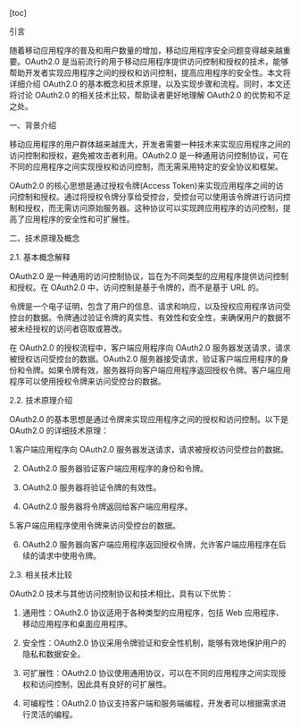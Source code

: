 
[toc]                    
                
                
引言

随着移动应用程序的普及和用户数量的增加，移动应用程序安全问题变得越来越重要。OAuth2.0 是当前流行的用于移动应用程序提供访问控制和授权的技术，能够帮助开发者实现应用程序之间的授权和访问控制，提高应用程序的安全性。本文将详细介绍 OAuth2.0 的基本概念和技术原理，以及实现步骤和流程。同时，本文还将讨论 OAuth2.0 的相关技术比较，帮助读者更好地理解 OAuth2.0 的优势和不足之处。

一、背景介绍

移动应用程序的用户群体越来越庞大，开发者需要一种技术来实现应用程序之间的访问控制和授权，避免被攻击者利用。OAuth2.0 是一种通用访问控制协议，可在不同的应用程序之间实现授权和访问控制，而无需采用特定的安全协议和框架。

OAuth2.0 的核心思想是通过授权令牌(Access Token)来实现应用程序之间的访问控制和授权。通过将授权令牌分享给受控台，受控台可以使用该令牌进行访问控制和授权，而无需访问原始服务器。这种协议可以实现跨应用程序的访问控制，提高了应用程序的安全性和可扩展性。

二、技术原理及概念

2.1. 基本概念解释

OAuth2.0 是一种通用的访问控制协议，旨在为不同类型的应用程序提供访问控制和授权。在 OAuth2.0 中，访问控制是基于令牌的，而不是基于 URL 的。

令牌是一个电子证明，包含了用户的信息、请求和响应，以及授权应用程序访问受控台的数据。令牌通过验证令牌的真实性、有效性和安全性，来确保用户的数据不被未经授权的访问者窃取或篡改。

在 OAuth2.0 的授权流程中，客户端应用程序向 OAuth2.0 服务器发送请求，请求被授权访问受控台的数据。OAuth2.0 服务器接受请求，验证客户端应用程序的身份和令牌。如果令牌有效，服务器将向客户端应用程序返回授权令牌。客户端应用程序可以使用授权令牌来访问受控台的数据。

2.2. 技术原理介绍

OAuth2.0 的基本思想是通过令牌来实现应用程序之间的授权和访问控制。以下是 OAuth2.0 的详细技术原理：

1.客户端应用程序向 OAuth2.0 服务器发送请求，请求被授权访问受控台的数据。

2. OAuth2.0 服务器验证客户端应用程序的身份和令牌。

3. OAuth2.0 服务器将验证令牌的有效性。

4. OAuth2.0 服务器将令牌返回给客户端应用程序。

5.客户端应用程序使用令牌来访问受控台的数据。

6. OAuth2.0 服务器向客户端应用程序返回授权令牌，允许客户端应用程序在后续的请求中使用令牌。

2.3. 相关技术比较

OAuth2.0 技术与其他访问控制协议和技术相比，具有以下优势：

1. 通用性：OAuth2.0 协议适用于各种类型的应用程序，包括 Web 应用程序、移动应用程序和桌面应用程序。

2. 安全性：OAuth2.0 协议采用令牌验证和安全性机制，能够有效地保护用户的隐私和数据安全。

3. 可扩展性：OAuth2.0 协议使用通用协议，可以在不同的应用程序之间实现授权和访问控制，因此具有良好的可扩展性。

4. 可编程性：OAuth2.0 协议支持客户端和服务端编程，开发者可以根据需求进行灵活的编程。


